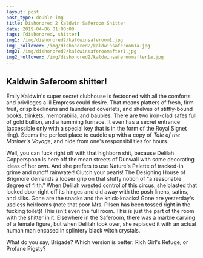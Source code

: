 ```yaml
---
layout: post
post_type: double-img
title: Dishonored 2 Kaldwin Saferoom Shitter
date: 2019-04-06 01:00:00
tags: [dishonored, shitter]
img1: /img/dishonored2/kaldwinsaferoom1.jpg
img1_rollover: /img/dishonored2/kaldwinsaferoom1a.jpg
img2: /img/dishonored2/kaldwinsaferoomafter1.jpg
img2_rollover: /img/dishonored2/kaldwinsaferoomafter1a.jpg
---
```

## Kaldwin Saferoom shitter!

Emily Kaldwin's super secret clubhouse is festooned with all the comforts and privileges a lil Empress could desire. That means platters of fresh, firm fruit, crisp bedlinens and laundered coverlets, and shelves of stiffly-bound books, trinkets, memorabilia, and baubles. There are two iron-clad safes full of gold bullion, and a humming furnace. It even has a secret entrance (accessible only with a special key that is in the form of the Royal Signet ring). Seems the perfect place to cuddle up with a copy of *Tale of the Mariner's Voyage*, and hide from one's responsibilities for hours.

Well, you can fuck right off with that highborn shit, because Delilah Copperspoon is here off the mean streets of Dunwall with some decorating ideas of her own. And she prefers to use Nature's Palette of tracked-in grime and runoff rainwater! Clutch your pearls! The Designing House of Brigmore demands a looser grip on that stuffy notion of "a reasonable degree of filth." When Delilah wrested control of this circus, she blasted that locked door right off its hinges and did away with the posh linens, satins, and silks. Gone are the snacks and the knick-knacks! Gone are yesterday's useless heirlooms (note that poor Mrs. Pilsen has been tossed right in the fucking toilet)! This isn't even the full room. This is just the part of the room with the shitter in it. Elsewhere in the Saferoom, there was a marble carving of a female figure, but when Delilah took over, she replaced it with an actual human man encased in splintery black witch crystals.

What do you say, Brigade? Which version is better: Rich Girl's Refuge, or Profane Pigsty?
